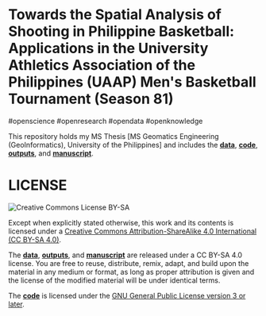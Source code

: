 # Towards the Spatial Analysis of Shooting in Philippine Basketball: Applications in the University Athletics Association of the Philippines (UAAP) Men's Basketball Tournament (Season 81)

#openscience #openresearch #opendata #openknowledge

This repository holds my MS Thesis [MS Geomatics Engineering (GeoInformatics), University of the Philippines] and includes the [**data**](data/), [**code**](code/), [**outputs**](outputs/), and [**manuscript**](https://bnhr.xyz/ms-thesis-spatial-analysis-shooting-philippine-basketball/manuscript/index.html). 


# LICENSE

![Creative Commons License BY-SA](https://i.creativecommons.org/l/by-sa/4.0/80x15.png)

Except when explicitly stated otherwise, this work and its contents is licensed under a <a rel="license" href="https://creativecommons.org/licenses/by-sa/4.0/">Creative Commons Attribution-ShareAlike 4.0 International (CC BY-SA 4.0)</a>.<br>

The [**data**](data/), [**outputs**](outputs/),  and [**manuscript**](web/manuscript/) are released under a CC BY-SA 4.0 license. You are free to reuse, distribute, remix, adapt, and build upon the material in any medium or format, as long as proper attribution is given and the license of the modified material will be under identical terms.

The [**code**](code/) is licensed under the [GNU General Public License version 3 or later](https://www.gnu.org/licenses/gpl-3.0.en.html).
